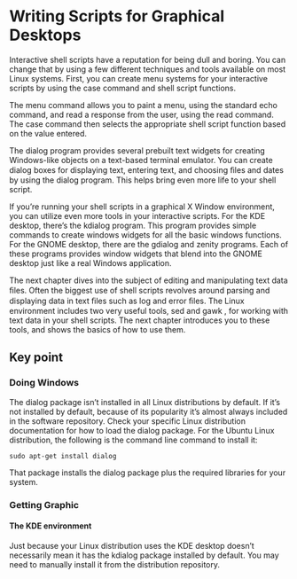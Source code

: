 # Writing Scripts for Graphical Desktops
Interactive shell scripts have a reputation for being dull and boring. You can change that by using a few different techniques and tools available on most Linux systems. First, you can create menu systems for your interactive scripts by using the case command and shell script functions.

The menu command allows you to paint a menu, using the standard echo command, and read a response from the user, using the read command. The case command then selects the appropriate shell script function based on the value entered.

The dialog program provides several prebuilt text widgets for creating Windows-like objects on a text-based terminal emulator. You can create dialog boxes for displaying text, entering text, and choosing ﬁles and dates by using the dialog program. This helps bring even more life to your shell script.

If you’re running your shell scripts in a graphical X Window environment, you can utilize even more tools in your interactive scripts. For the KDE desktop, there’s the kdialog program. This program provides simple commands to create windows widgets for all the basic windows functions. For the GNOME desktop, there are the gdialog and zenity programs. Each of these programs provides window widgets that blend into the GNOME desktop just like a real Windows application.

The next chapter dives into the subject of editing and manipulating text data ﬁles. Often the biggest use of shell scripts revolves around parsing and displaying data in text ﬁles such as log and error ﬁles. The Linux environment includes two very useful tools, sed and gawk , for working with text data in your shell scripts. The next chapter introduces you to these tools, and shows the basics of how to use them.

## Key point

### Doing Windows
The dialog package isn’t installed in all Linux distributions by default. If it’s not installed by default, because of its popularity it’s almost always included in the software repository. Check your specific Linux distribution documentation for how to load the dialog package. For the Ubuntu Linux distribution, the following is the command line command to install it:

    sudo apt-get install dialog

That package installs the dialog package plus the required libraries for your system.

### Getting Graphic

#### The KDE environment
Just because your Linux distribution uses the KDE desktop doesn’t necessarily mean it has the kdialog package installed by default. You may need to manually install it from the distribution repository.
